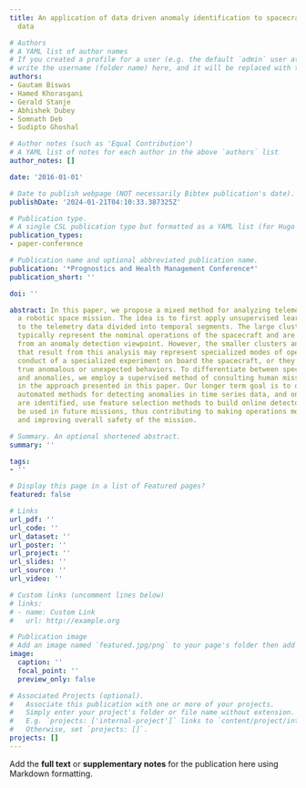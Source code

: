 ```yaml
---
title: An application of data driven anomaly identification to spacecraft telemetry
  data

# Authors
# A YAML list of author names
# If you created a profile for a user (e.g. the default `admin` user at `content/authors/admin/`), 
# write the username (folder name) here, and it will be replaced with their full name and linked to their profile.
authors:
- Gautam Biswas
- Hamed Khorasgani
- Gerald Stanje
- Abhishek Dubey
- Somnath Deb
- Sudipto Ghoshal

# Author notes (such as 'Equal Contribution')
# A YAML list of notes for each author in the above `authors` list
author_notes: []

date: '2016-01-01'

# Date to publish webpage (NOT necessarily Bibtex publication's date).
publishDate: '2024-01-21T04:10:33.387325Z'

# Publication type.
# A single CSL publication type but formatted as a YAML list (for Hugo requirements).
publication_types:
- paper-conference

# Publication name and optional abbreviated publication name.
publication: '*Prognostics and Health Management Conference*'
publication_short: ''

doi: ''

abstract: In this paper, we propose a mixed method for analyzing telemetry data from
  a robotic space mission. The idea is to first apply unsupervised learning methods
  to the telemetry data divided into temporal segments. The large clusters that ensue
  typically represent the nominal operations of the spacecraft and are not of interest
  from an anomaly detection viewpoint. However, the smaller clusters and outliers
  that result from this analysis may represent specialized modes of operation, e.g.,
  conduct of a specialized experiment on board the spacecraft, or they may represent
  true anomalous or unexpected behaviors. To differentiate between specialized modes
  and anomalies, we employ a supervised method of consulting human mission experts
  in the approach presented in this paper. Our longer term goal is to develop more
  automated methods for detecting anomalies in time series data, and once anomalies
  are identified, use feature selection methods to build online detectors that can
  be used in future missions, thus contributing to making operations more effective
  and improving overall safety of the mission.

# Summary. An optional shortened abstract.
summary: ''

tags:
- ''

# Display this page in a list of Featured pages?
featured: false

# Links
url_pdf: ''
url_code: ''
url_dataset: ''
url_poster: ''
url_project: ''
url_slides: ''
url_source: ''
url_video: ''

# Custom links (uncomment lines below)
# links:
# - name: Custom Link
#   url: http://example.org

# Publication image
# Add an image named `featured.jpg/png` to your page's folder then add a caption below.
image:
  caption: ''
  focal_point: ''
  preview_only: false

# Associated Projects (optional).
#   Associate this publication with one or more of your projects.
#   Simply enter your project's folder or file name without extension.
#   E.g. `projects: ['internal-project']` links to `content/project/internal-project/index.md`.
#   Otherwise, set `projects: []`.
projects: []
---
```


Add the **full text** or **supplementary notes** for the publication here using Markdown formatting.
